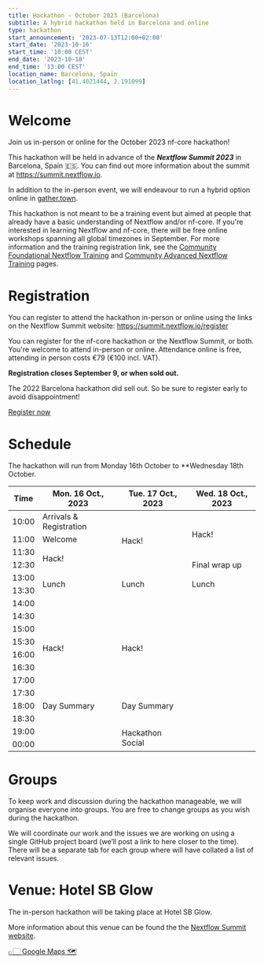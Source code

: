 ```yaml
---
title: Hackathon - October 2023 (Barcelona)
subtitle: A hybrid hackathon held in Barcelona and online
type: hackathon
start_announcement: '2023-07-13T12:00+02:00'
start_date: '2023-10-16'
start_time: '10:00 CEST'
end_date: '2023-10-18'
end_time: '13:00 CEST'
location_name: Barcelona, Spain
location_latlng: [41.4021444, 2.191099]
---
```


# Welcome

Join us in-person or online for the October 2023 nf-core hackathon!

This hackathon will be held in advance of the _**Nextflow Summit 2023**_ in Barcelona, Spain 🇪🇸. You can find out more information about the summit at <https://summit.nextflow.io>.

In addition to the in-person event, we will endeavour to run a hybrid option online in [gather.town](https://gather.town/).

This hackathon is not meant to be a training event but aimed at people that already have a basic understanding of Nextflow and/or nf-core.
If you're interested in learning Nextflow and nf-core, there will be free online workshops spanning all global timezones in September.
For more information and the training registration link, see the [Community Foundational Nextflow Training](https://nf-co.re/events/2023/training-basic-2023) and [Community Advanced Nextflow Training](https://nf-co.re/events/2023/training-sept-2023) pages.

# Registration

You can register to attend the hackathon in-person or online using the links on the Nextflow Summit website: <https://summit.nextflow.io/register>

You can register for the nf-core hackathon or the Nextflow Summit, or both. You're welcome to attend in-person or online.
Attendance online is free, attending in person costs €79 (€100 incl. VAT).

**Registration closes September 9, or when sold out.**

The 2022 Barcelona hackathon did sell out. So be sure to register early to avoid disappointment!

<a class="btn btn-success btn-lg mb-3" href="https://summit.nextflow.io/register/"><i class="fa-solid fa-id-card me-2"></i> Register now</a>

# Schedule

The hackathon will run from Monday 16th October to **Wednesday 18th October.

<div class="table-responsive">
    <table class="table table-hover table-sm table-bordered">
        <thead>
            <tr>
                <th>Time</th>
                <th>Mon. 16 Oct., 2023</th>
                <th>Tue. 17 Oct., 2023</th>
                <th>Wed. 18 Oct., 2023</th>
            </tr>
        </thead>
    <tbody>
      <tr>
        <td>10:00</td>
        <td>Arrivals &amp; Registration</td>
        <td rowspan="4">Hack!</td>
        <td rowspan="3">Hack!</td>
      </tr>
      <tr>
        <td>11:00</td>
        <td>Welcome</td>
      </tr>
      <tr>
        <td>11:30</td>
        <td rowspan="2">Hack!</td>
      </tr>
      <tr>
        <td>12:30</td>
        <td>Final wrap up</td>
      </tr>
      <tr>
        <td>13:00</td>
        <td rowspan="2">Lunch</td>
        <td rowspan="2">Lunch</td>
        <td rowspan="2">Lunch</td>
      </tr>
      <tr>
        <td>13:30</td>
      </tr>
      <tr>
        <td>14:00</td>
        <td rowspan="8">Hack!</td>
        <td rowspan="8">Hack!</td>
        <td rowspan="12"></td>
      </tr>
      <tr>
        <td>14:30</td>
      </tr>
      <tr>
        <td>15:00</td>
      </tr>
      <tr>
        <td>15:30</td>
      </tr>
      <tr>
        <td>16:00</td>
      </tr>
      <tr>
        <td>16:30</td>
      </tr>
      <tr>
        <td>17:00</td>
      </tr>
      <tr>
        <td>17:30</td>
      </tr>
      <tr>
        <td>18:00</td>
        <td>Day Summary</td>
        <td>Day Summary</td>
      </tr>
      <tr>
        <td>18:30</td>
        <td rowspan="3"></td>
        <td></td>
      </tr>
      <tr>
        <td>19:00</td>
        <td rowspan="2">Hackathon Social</td>
      </tr>
      <tr>
        <td>00:00</td>
      </tr>
    </tbody>
    </table>
</div>

# Groups

To keep work and discussion during the hackathon manageable, we will organise everyone into groups. You are free to change groups as you wish during the hackathon.

We will coordinate our work and the issues we are working on using a single GitHub project board (we’ll post a link to here closer to the time). There will be a separate tab for each group where will have collated a list of relevant issues.
# Venue: Hotel SB Glow

The in-person hackathon will be taking place at Hotel SB Glow.

More information about this venue can be found the the [Nextflow Summit website](https://summit.nextflow.io/).

[👉🏻 Google Maps 🗺️](https://goo.gl/maps/6uKCKkbciLAR5qgSA)
